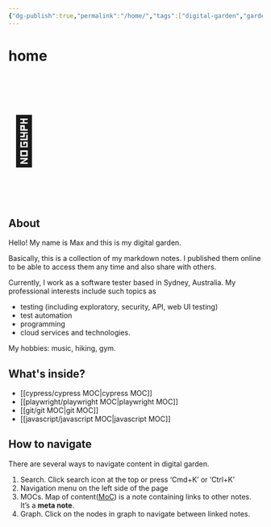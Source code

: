 ```yaml
---
{"dg-publish":true,"permalink":"/home/","tags":["digital-garden","gardenEntry","gardenEntry","gardenEntry","gardenEntry"]}
---
```



# home

<p style="font-size:94px; "> 🏡</p>

## About

Hello! My name is Max and this is my digital garden. 

Basically, this is a collection of my markdown notes. I published them online to be able to access them any time and also share with others.

Currently, I work as a software tester based in Sydney, Australia. My professional interests include such topics as 

- testing (including exploratory, security, API, web UI testing)
- test automation
- programming 
- cloud services and technologies.

My hobbies: music, hiking, gym.

## What's inside?

- [[cypress/cypress MOC\|cypress MOC]]
- [[playwright/playwright MOC\|playwright MOC]]
- [[git/git MOC\|git MOC]]
- [[javascript/javascript MOC\|javascript MOC]]

## How to navigate

There are several ways to navigate content in digital garden.

1. Search. Click search icon at the top or press ‘Cmd+K’ or  ‘Ctrl+K’ 
2. Navigation menu on the left side of the page
3. MOCs. Map of content([MoC](https://www.dsebastien.net/2022-05-15-maps-of-content/)) is a note containing links to other notes. It’s a **meta note**.
4. Graph. Click on the nodes in graph to navigate between linked notes.